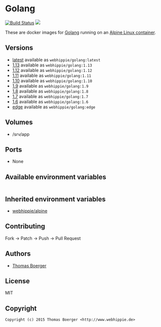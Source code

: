 # Golang

[![Build Status](https://cloud.drone.io/api/badges/dockhippie/golang/status.svg)](https://cloud.drone.io/dockhippie/golang)
[![](https://images.microbadger.com/badges/image/webhippie/golang.svg)](https://microbadger.com/images/webhippie/golang "Get your own image badge on microbadger.com")

These are docker images for [Golang](https://golang.org/) running on an [Alpine Linux container](https://registry.hub.docker.com/u/webhippie/alpine/).


## Versions

* [latest](./latest) available as `webhippie/golang:latest`
* [1.13](./v1.13) available as `webhippie/golang:1.13`
* [1.12](./v1.12) available as `webhippie/golang:1.12`
* [1.11](./v1.11) available as `webhippie/golang:1.11`
* [1.10](./v1.10) available as `webhippie/golang:1.10`
* [1.9](./v1.9) available as `webhippie/golang:1.9`
* [1.8](./v1.8) available as `webhippie/golang:1.8`
* [1.7](./v1.7) available as `webhippie/golang:1.7`
* [1.6](./v1.6) available as `webhippie/golang:1.6`
* [edge](./edge) available as `webhippie/golang:edge`


## Volumes

* /srv/app


## Ports

* None


## Available environment variables

```bash

```


## Inherited environment variables

* [webhippie/alpine](https://github.com/dockhippie/alpine#available-environment-variables)


## Contributing

Fork -> Patch -> Push -> Pull Request


## Authors

* [Thomas Boerger](https://github.com/tboerger)


## License

MIT


## Copyright

```
Copyright (c) 2015 Thomas Boerger <http://www.webhippie.de>
```

